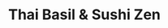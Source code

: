 ---
layout: place
title: "Thai Basil & Sushi Zen"
permalink: /georgia/acworth/thai-basil-sushi-zen.html
stateAbbr: GA
stateName: Georgia
cityName: Acworth
seo:
  name: "Thai Basil & Sushi Zen"
  type: Restaurant
  links: http://www.thaibasilsushizenacworth.com/
description: "Thai Basil & Sushi Zen serves delicious sushi in Acworth, Georgia. Try fresh Japanese dishes for a great dining experience. "
place_id: ChIJD3nZdlc_9YgRCeqU5b2Bh4c
photos:
  - name: >-
      places/ChIJD3nZdlc_9YgRCeqU5b2Bh4c/photos/AeeoHcIU-lCeg6lUHVahAWek7f_7UrVRPmr_U3Y5lzih8ieekKWlDtUUil-m8qRJb168i0wLcJe3vcuEPWmJRZHpQcPaLFhhyBm51fuwHBkKbqfLnqiwbMUiEoGDlGOT1P8e_zX5sWHi_l-BtdzfNSCMLy4FNA9F8Mz8NNFvHVtW0pLKrBPTiKr1jPlDWhFp9Ei3II7VIxoLjWnAHSa8uJOd6AePUd7i0nMDrE-rr-HNLd_YPmjMcuyBUtA0xUlTooC24GOj5Yfn4iYh0ie8wVvM4JZ1vuOP0uHsfHk9g5pdZWSeYmxWyy8GD0qMJFzZTWzcWqgaMSsWFAFCLJru3a7WlTB_EcqYehQOGIaOBs8scdKhU2esZnjJurdIxXf7pCA1jRn4Kg6nkU9C_ElgB-vEJPSLBfKDmOgPnfN4xaFBxpAECQ
    widthPx: 4080
    heightPx: 3072
    authorAttributions:
      - displayName: Peter Adams
        uri: https://maps.google.com/maps/contrib/105665040465005867440
        photoUri: >-
          https://lh3.googleusercontent.com/a/ACg8ocKu-IJB_mg5-Ob_BmrbxWTXd_e9Kc4Po3qVAYOVeQ75yfG7Zg=s100-p-k-no-mo
    flagContentUri: >-
      https://www.google.com/local/imagery/report/?cb_client=maps_api_places.places_api&image_key=!1e10!2sCIHM0ogKEICAgIDDz938cw&hl=en-US
    googleMapsUri: >-
      https://www.google.com/maps/place//data=!3m4!1e2!3m2!1sCIHM0ogKEICAgIDDz938cw!2e10!4m2!3m1!1s0x88f53f5776d9790f:0x878781bde594ea09
  - name: >-
      places/ChIJD3nZdlc_9YgRCeqU5b2Bh4c/photos/AeeoHcLxxK_lIRDthOjZnyUyIL-waqv5DcMxcdk6ESIQ8UC8mWkDVKZWoqdsHBPt7wEh_8RHrfEJk3ReAbJEJSH-Kpi4Q1_OAGH8SAQgzaa5WZ0kXv4Qsd-mnE-vcJKQdSX8SMsqzwhh4Qv1ACUtUICWNTARr7Vyrmq23pBldcngWbwKcE6cbjcIVUuLh2xn8xcrxz18tM6iQ6uIfht39e4jwpdajTi0b5DDAwt2g2RtH59HEiSCRfKjhb2yZpnQAD9DauXkmS16jK9Jndt5ocwDQWnaiRlqzN4gHS-hn2A4aiISZQ
    widthPx: 800
    heightPx: 800
    authorAttributions:
      - displayName: Thai Basil & Sushi Zen
        uri: https://maps.google.com/maps/contrib/101214546901402850620
        photoUri: >-
          https://lh3.googleusercontent.com/a/ACg8ocIms4g19MzCSLBeo77XVqaJnYmww5eF0YMS0aum2A4RlS_hCA=s100-p-k-no-mo
    flagContentUri: >-
      https://www.google.com/local/imagery/report/?cb_client=maps_api_places.places_api&image_key=!1e10!2sAF1QipPkN2WCo3uF8r4KEvS3A4vXZa0Iy0W57O8f-UMJ&hl=en-US
    googleMapsUri: >-
      https://www.google.com/maps/place//data=!3m4!1e2!3m2!1sAF1QipPkN2WCo3uF8r4KEvS3A4vXZa0Iy0W57O8f-UMJ!2e10!4m2!3m1!1s0x88f53f5776d9790f:0x878781bde594ea09
  - name: >-
      places/ChIJD3nZdlc_9YgRCeqU5b2Bh4c/photos/AeeoHcId2nKtu82x5TMTw1OV8Y-9t-vnuTCxiCUKnlwiBObG0xt3te40C-nX9wGSsOWrb_wPSXQEpvweRFYrgHe66As5Pn4hXbLabu86wa5I1rmzXssslgE9EcYYQzVl_M9NcwQ_KKOtYn6h1yHroFHbEn77ju-FG6PqR3zvd_OvEyoNncRL1Fq_pu-XCfrCiGXFXe2CD6UDFp8KXbw3jro395KfKePmDYy08nMuBVjp09xaQZZIOvfl-0pEfKRtmJ5G8CCAn9fwFPmXjjgWPw_AOE6yFUE9Z6U_H5gZ1uMie7d8yw
    widthPx: 800
    heightPx: 800
    authorAttributions:
      - displayName: Thai Basil & Sushi Zen
        uri: https://maps.google.com/maps/contrib/101214546901402850620
        photoUri: >-
          https://lh3.googleusercontent.com/a/ACg8ocIms4g19MzCSLBeo77XVqaJnYmww5eF0YMS0aum2A4RlS_hCA=s100-p-k-no-mo
    flagContentUri: >-
      https://www.google.com/local/imagery/report/?cb_client=maps_api_places.places_api&image_key=!1e10!2sAF1QipOqzLJ3M6vmgPoBnlG7hfuhC5CNMYrvifdMtPfo&hl=en-US
    googleMapsUri: >-
      https://www.google.com/maps/place//data=!3m4!1e2!3m2!1sAF1QipOqzLJ3M6vmgPoBnlG7hfuhC5CNMYrvifdMtPfo!2e10!4m2!3m1!1s0x88f53f5776d9790f:0x878781bde594ea09
  - name: >-
      places/ChIJD3nZdlc_9YgRCeqU5b2Bh4c/photos/AeeoHcLstWAE31xSbuXDGdQFahD4A7xhYclzz8-3WABN1f6WVPR8xgd6aaQOYB48XyENz5QJgWA7oPCuGvtCfaJIowX-lvUNonWWy7ADFzThPUrIC6KN2gJTgmU9CnR4Wc1ipKwrZNIXLqT2fFhD-adtl8vt4JttsCSG06F3ZPcbKwK-wztPbewwiUJ0KfdYp45eXQjIeY8q_WtSphfqtroAVnnEzlmqWHVAfPt35gnpyFFnsiIOhR_bI7Kg9_kJgkqc8dn-KoBP4t5eXTLGfsWPeMZbr0-bulXQARSXOek0K8R-dCl35_flGp4ykVm3rTyq3IQO44F3RbvEh80poUKMTcLviUNvkqhJ3GDd6IA23_0CLAgWf52e99NwrbfBdJbIIZzWXdqR2p9sO_5CzHwNipWi2d5STC4aS5_Ny2H1h1lR0Q
    widthPx: 3072
    heightPx: 4080
    authorAttributions:
      - displayName: Anne Powell
        uri: https://maps.google.com/maps/contrib/106772862773216467955
        photoUri: >-
          https://lh3.googleusercontent.com/a-/ALV-UjXSaHhC38v7xh4_y51m_58hRdBKag-IBvszMJ1nMfckhOOqiqCiuQ=s100-p-k-no-mo
    flagContentUri: >-
      https://www.google.com/local/imagery/report/?cb_client=maps_api_places.places_api&image_key=!1e10!2sCIHM0ogKEICAgICl883uEA&hl=en-US
    googleMapsUri: >-
      https://www.google.com/maps/place//data=!3m4!1e2!3m2!1sCIHM0ogKEICAgICl883uEA!2e10!4m2!3m1!1s0x88f53f5776d9790f:0x878781bde594ea09
  - name: >-
      places/ChIJD3nZdlc_9YgRCeqU5b2Bh4c/photos/AeeoHcIWorybCuJkj_qM4uVWmZ63anG9JPnDjFOyvgy-OAEylexG3vMocIkDQNlkXdQ0eAMwV2OlLYPuKVhLEBuaeUukLHr5hU8HDPobo3-i1SNG-Ud160lWkWE7etAU10akyc3PW0E73FOqoxGFQDp0YQ6zAUHCImdf0qUWFzjTyguL8658Sadh5_RCNcxu-0VbizBXHwWKcEEZ_Fax91422EX5z9h_IMQo4B01RgYemtvQQxXza_1MEvLBqATn-VZoVta1dnnQkdwj2G56wIyzWJXjPvPZlXnZf_4RNms2hItBtWfkKyHyF3iy2x_D-ZbTQI3ggI5vZ4U1tdDETVA7W1gxoN9XWTw7HCuSDUwxwirVXSB1Udi230V8u13ZgBqTnRopLLSecC8PJAiBVdIXr701WZcHoCnoiBMYZ-wjdtnn8w
    widthPx: 3000
    heightPx: 4000
    authorAttributions:
      - displayName: Alderik Manuputty
        uri: https://maps.google.com/maps/contrib/103884928710322869022
        photoUri: >-
          https://lh3.googleusercontent.com/a-/ALV-UjWm8qTFCrRfwQ7stau4AOonUTiXnOY1OHh76L9c5uct3BXJSho=s100-p-k-no-mo
    flagContentUri: >-
      https://www.google.com/local/imagery/report/?cb_client=maps_api_places.places_api&image_key=!1e10!2sCIHM0ogKEICAgICe1_fMPw&hl=en-US
    googleMapsUri: >-
      https://www.google.com/maps/place//data=!3m4!1e2!3m2!1sCIHM0ogKEICAgICe1_fMPw!2e10!4m2!3m1!1s0x88f53f5776d9790f:0x878781bde594ea09
  - name: >-
      places/ChIJD3nZdlc_9YgRCeqU5b2Bh4c/photos/AeeoHcJAc_24UK7baZoBezXye_v-7d4oN40O1umi8dXJy_SNKWQLYQ-v3jlG7Bu5SbdgUsDbzAhOedhAMKVuRXm5fnHRrIUqyu-waHMd8mjdZzETMtS8HV7o0H-iBh5xmqnu3S-woM5Wx3pp5Y-nIS3_I0YHypGCGSjVIm_7T2KxxLxj9BeHgrDfdNcvhto0PqEYUIGVTyy6IfHbhAQ2YHp69tC3fx7bZICfG8M8tj9xoGz-Z2HlqdKICESrAPufe6CWkzESf30Y_RygVdE6JTZeetyN3JB0vcuFlz9167I2xH4WDg
    widthPx: 800
    heightPx: 800
    authorAttributions:
      - displayName: Thai Basil & Sushi Zen
        uri: https://maps.google.com/maps/contrib/101214546901402850620
        photoUri: >-
          https://lh3.googleusercontent.com/a/ACg8ocIms4g19MzCSLBeo77XVqaJnYmww5eF0YMS0aum2A4RlS_hCA=s100-p-k-no-mo
    flagContentUri: >-
      https://www.google.com/local/imagery/report/?cb_client=maps_api_places.places_api&image_key=!1e10!2sAF1QipMNhnwpOZk9quhfMaw2GoJmPlE1a6C15K3Uaq7U&hl=en-US
    googleMapsUri: >-
      https://www.google.com/maps/place//data=!3m4!1e2!3m2!1sAF1QipMNhnwpOZk9quhfMaw2GoJmPlE1a6C15K3Uaq7U!2e10!4m2!3m1!1s0x88f53f5776d9790f:0x878781bde594ea09
  - name: >-
      places/ChIJD3nZdlc_9YgRCeqU5b2Bh4c/photos/AeeoHcJgtnEB8-XQFvRyKikUrfWYgeKoNnDaoNcpsF9wv3SSPRIhl06NhQKxHXolq1Hc9CMKln1Hc82a4w5NCPaFI5-d_NOlpQis20Q-xjBwty8y_utSRUaAsFATZV4pWjZURhqNtp1CsXE8ODsh4EAJ-Z5hgEr-mGbh43JG8c3EPYvML0dT2g5wIIad88CUgrlr-V7woIfPmYVJQmbrFNccTmcad_2jCnnEj_epowPa5R9qjXuOPIGi3SzU3USZllqDdhS5VI0wbuPCHIEIMyy6LOG70e4EblM7HktzSdUAUJkL4Wah4siGrKxBCsKHc44W9gL855gLO2pCTLs_ayhU4AcglOv6O5Ory43An7V7q7Js1xeW6I90M8aK0Z9TrLA5b8o5KyRODSd7biIidtaLjIvk2YDMcG2ibQSDF-26xlWLbLB4
    widthPx: 4032
    heightPx: 3024
    authorAttributions:
      - displayName: Tom Walsh
        uri: https://maps.google.com/maps/contrib/110643614720025399232
        photoUri: >-
          https://lh3.googleusercontent.com/a-/ALV-UjVJcU1Y2cH2JPhGSgRNm72yEjy_6IBLV2rAZ-Y9MJs1txLM8b3JJw=s100-p-k-no-mo
    flagContentUri: >-
      https://www.google.com/local/imagery/report/?cb_client=maps_api_places.places_api&image_key=!1e10!2sCIHM0ogKEICAgIC9yMmNzAE&hl=en-US
    googleMapsUri: >-
      https://www.google.com/maps/place//data=!3m4!1e2!3m2!1sCIHM0ogKEICAgIC9yMmNzAE!2e10!4m2!3m1!1s0x88f53f5776d9790f:0x878781bde594ea09
  - name: >-
      places/ChIJD3nZdlc_9YgRCeqU5b2Bh4c/photos/AeeoHcJvprAEEj4qXLT18tsdmcw-GcnR0Mx6dE7Z0aV9-iDLh-2vw_4q1s_haXnprGFc1PV8Bt-XtnKmxi8hGA7juhJ9-HJjuTcdE-QhsSojOfChHQQCzKBxlVfbk4T7YAvughLHHiHBZ1surM735_LrqwOIlzML6mL84GNU33qVBJBu_eyS1zVKku81knywr8BJi5BArqmTXpoYs9luuYCZe4tYI6TMuSpDli9xbqcA6ubKDcdfdTRrvc1F6xHm1nge-hMkTz2nko0cnC7nbeT5aU7ODMJrmrSFrPjeG1Q2s3dG0A
    widthPx: 800
    heightPx: 800
    authorAttributions:
      - displayName: Thai Basil & Sushi Zen
        uri: https://maps.google.com/maps/contrib/101214546901402850620
        photoUri: >-
          https://lh3.googleusercontent.com/a/ACg8ocIms4g19MzCSLBeo77XVqaJnYmww5eF0YMS0aum2A4RlS_hCA=s100-p-k-no-mo
    flagContentUri: >-
      https://www.google.com/local/imagery/report/?cb_client=maps_api_places.places_api&image_key=!1e10!2sAF1QipNiX14U6rDDUHAmwlzt8NH79yJNCi17Q0CihDQi&hl=en-US
    googleMapsUri: >-
      https://www.google.com/maps/place//data=!3m4!1e2!3m2!1sAF1QipNiX14U6rDDUHAmwlzt8NH79yJNCi17Q0CihDQi!2e10!4m2!3m1!1s0x88f53f5776d9790f:0x878781bde594ea09
  - name: >-
      places/ChIJD3nZdlc_9YgRCeqU5b2Bh4c/photos/AeeoHcKaUGDEY5Ox-FR1c16GIx8Ev7s435oThvOBwLWfcNgjulIS4eK1VU3rwMbHEcrZV0jiK3SgK6ogzKBzN1L4Oj5D8VlJTV8RF_ASEcjTAkWKdEodFPIMYdh8IE3SosqzLA9OOu0dEuFIoqBIB1lnLlEUAz4P2uB-SF1izUHG8WuVmExYymsWT_phVZETuC8618KcUS7WCOXpsB_ZLvVKMNyATZ3OJd54DZyBzasppbC1qpYcMagh1qm5BdPPzi4yr4ET2A2jZQQylpVhuKOM9M8yt7leh5u2oFUxAL9MI9v-ccXmGDSlj7DF8-dCnzCB-niL8N6j9-JsNZwNWrS3dJXZhIG3-epbES1HZDYEBDA6c-1H2WPCgMykDGTNhx2ZTt7ZkrIiJFSkooyeSF_XoeEKXk5DjeN968nCKbjVLU8m9w
    widthPx: 4080
    heightPx: 3072
    authorAttributions:
      - displayName: Abigail Almonte
        uri: https://maps.google.com/maps/contrib/108654478479098056310
        photoUri: >-
          https://lh3.googleusercontent.com/a-/ALV-UjV1MdXHd6fFRSYQh_adD8crcN3rIZYWqNOPDCT0mBeqoFfFIm3guQ=s100-p-k-no-mo
    flagContentUri: >-
      https://www.google.com/local/imagery/report/?cb_client=maps_api_places.places_api&image_key=!1e10!2sCIHM0ogKEICAgIDu5LrlOA&hl=en-US
    googleMapsUri: >-
      https://www.google.com/maps/place//data=!3m4!1e2!3m2!1sCIHM0ogKEICAgIDu5LrlOA!2e10!4m2!3m1!1s0x88f53f5776d9790f:0x878781bde594ea09
  - name: >-
      places/ChIJD3nZdlc_9YgRCeqU5b2Bh4c/photos/AeeoHcJ2Ucu1dwgtWAaIYoWi90r0GeD5YHbe4yN84ConlDebt99xL2Ql3a88PYGI2nG1eHHubAldwGqAoUzoFnfUlZJw7wo1KuwOMPRfBRIw2_PfB8OM4oulbsaY21K9siILZndwoAQ4yHpE60ko9RITvsVMVH9u4tNOTxsc9RMY98lSog1mfMRWXMnQZBp5wGnfWZ4x8CRbVdCJsh7P0z7ZMo7IMUErEcLPfeLlICs5IbYMTkL3w66ri2O5Bjrp5zoUL3c_NhmSFTZoEQjLiva5_OCSFp9dLh4azO32vz4bhuSR-w
    widthPx: 800
    heightPx: 800
    authorAttributions:
      - displayName: Thai Basil & Sushi Zen
        uri: https://maps.google.com/maps/contrib/101214546901402850620
        photoUri: >-
          https://lh3.googleusercontent.com/a/ACg8ocIms4g19MzCSLBeo77XVqaJnYmww5eF0YMS0aum2A4RlS_hCA=s100-p-k-no-mo
    flagContentUri: >-
      https://www.google.com/local/imagery/report/?cb_client=maps_api_places.places_api&image_key=!1e10!2sAF1QipNvxk-5GGf_DaGFMoKig2EjrJ73ZP2tL_o8iP6I&hl=en-US
    googleMapsUri: >-
      https://www.google.com/maps/place//data=!3m4!1e2!3m2!1sAF1QipNvxk-5GGf_DaGFMoKig2EjrJ73ZP2tL_o8iP6I!2e10!4m2!3m1!1s0x88f53f5776d9790f:0x878781bde594ea09
address: '3330 Cobb Pkwy NW #316, Acworth, GA 30101, USA'
street: '3330 Cobb Pkwy NW #316'
city: Acworth
state: GA
zip: '30101'
country: USA
neighborhood: null
latitude: '34.035955'
longitude: '-84.676219'
accessibility_options:
  wheelchairAccessibleParking: true
  wheelchairAccessibleEntrance: true
  wheelchairAccessibleRestroom: true
  wheelchairAccessibleSeating: true
business_status: OPERATIONAL
name: Thai Basil & Sushi Zen
google_maps_links:
  directionsUri: >-
    https://www.google.com/maps/dir//''/data=!4m7!4m6!1m1!4e2!1m2!1m1!1s0x88f53f5776d9790f:0x878781bde594ea09!3e0
  placeUri: https://maps.google.com/?cid=9765916969576753673
  writeAReviewUri: >-
    https://www.google.com/maps/place//data=!4m3!3m2!1s0x88f53f5776d9790f:0x878781bde594ea09!12e1
  reviewsUri: >-
    https://www.google.com/maps/place//data=!4m4!3m3!1s0x88f53f5776d9790f:0x878781bde594ea09!9m1!1b1
  photosUri: >-
    https://www.google.com/maps/place//data=!4m3!3m2!1s0x88f53f5776d9790f:0x878781bde594ea09!10e5
primary_type: Asian Restaurant
opening_hours:
  regular:
    - 'Monday: 11:00 AM – 2:30 PM, 4:30 – 10:00 PM'
    - 'Tuesday: 11:00 AM – 2:30 PM, 4:30 – 10:00 PM'
    - 'Wednesday: 11:00 AM – 2:30 PM, 4:30 – 10:00 PM'
    - 'Thursday: 11:00 AM – 2:30 PM, 4:30 – 10:00 PM'
    - 'Friday: 11:00 AM – 2:30 PM, 4:30 – 10:30 PM'
    - 'Saturday: 11:30 AM – 3:00 PM, 4:30 – 10:30 PM'
    - 'Sunday: 4:00 – 10:00 PM'
  current:
    - 'Monday: 11:00 AM – 2:30 PM, 4:30 – 10:00 PM'
    - 'Tuesday: 11:00 AM – 2:30 PM, 4:30 – 10:00 PM'
    - 'Wednesday: 11:00 AM – 2:30 PM, 4:30 – 10:00 PM'
    - 'Thursday: 11:00 AM – 2:30 PM, 4:30 – 10:00 PM'
    - 'Friday: 11:00 AM – 2:30 PM, 4:30 – 10:30 PM'
    - 'Saturday: 11:30 AM – 3:00 PM, 4:30 – 10:30 PM'
    - 'Sunday: 4:00 – 10:00 PM'
secondary_opening_hours:
  regular:
    weekdayDescriptions: null
    type: null
  current:
    weekdayDescriptions: null
    type: null
phone: (770) 975-8909
price_level: PRICE_LEVEL_MODERATE
price_range: $10 &ndash; $20
rating: '4.5'
rating_count: 0
website: http://www.thaibasilsushizenacworth.com/
reviews: null
parking_options: null
payment_options: null
allow_dogs: null
curbside_pickup: null
delivery: null
dine_in: null
good_for_children: null
good_for_groups: null
good_for_sports: null
live_music: null
menu_for_children: null
outdoor_seating: null
reservable: null
restroom: null
serves_beer: null
serves_breakfast: null
serves_brunch: null
serves_cocktails: null
serves_coffee: null
serves_dinner: null
serves_dessert: null
serves_lunch: null
serves_vegetarian_food: null
serves_wine: null
takeout: null
update_category: essentials
summary: null

---